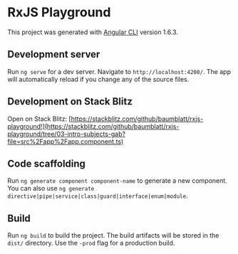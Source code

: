 # RxJS Playground

This project was generated with [Angular CLI](https://github.com/angular/angular-cli) version 1.6.3.

## Development server

Run `ng serve` for a dev server. Navigate to `http://localhost:4200/`. The app will automatically reload if you change any of the source files.

## Development on Stack Blitz

Open on Stack Blitz:
[https://stackblitz.com/github/baumblatt/rxjs-playground!](https://stackblitz.com/github/baumblatt/rxjs-playground/tree/03-intro-subjects-gab?file=src%2Fapp%2Fapp.component.ts)

## Code scaffolding

Run `ng generate component component-name` to generate a new component. You can also use `ng generate directive|pipe|service|class|guard|interface|enum|module`.

## Build

Run `ng build` to build the project. The build artifacts will be stored in the `dist/` directory. Use the `-prod` flag for a production build.
